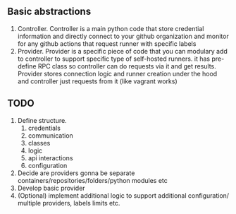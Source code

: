 ## Basic abstractions

1. Controller. Controller is a main python code that store credential information and directly connect to your github organization and monitor for any github actions that request runner with specific labels
2. Provider. Provider is a specific piece of code that you can modulary add to controller to support specific type of self-hosted runners. it has pre-define RPC class so controller can do requests via it and get results. Provider stores connection logic and runner creation under the hood and controller just requests from it (like vagrant works)

## TODO

1. Define structure.
   1. credentials
   2. communication
   3. classes
   4. logic
   5. api interactions
   6. configuration
2. Decide are providers gonna be separate containers/repositories/folders/python modules etc
3. Develop basic provider
4. (Optional) implement additional logic to support additional configuration/ multiple providers, labels limits etc.

